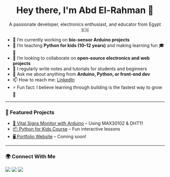<h1 align="center">Hey there, I'm Abd El-Rahman 👋</h1>
<p align="center">
  A passionate developer, electronics enthusiast, and educator from Egypt 🇪🇬
</p>

- 🔭 I’m currently working on **bio-sensor Arduino projects**
- 🌱 I’m teaching **Python for kids (10–12 years)** and making learning fun 🎓🐍
- 👯 I’m looking to collaborate on **open-source electronics and web projects**
- 📝 I regularly write notes and tutorials for students and beginners
- 💬 Ask me about anything from **Arduino, Python, or front-end dev**
- 📫 How to reach me: [LinkedIn](https://www.linkedin.com/in/abdelrahman-adel-webdev/)
- ⚡ Fun fact: I believe learning through building is the fastest way to grow 🚀

---

### 📌 Featured Projects
- [🔬 Vital Signs Monitor with Arduino](#) – Using MAX30102 & DHT11
- [📦 Python for Kids Course](#) – Fun interactive lessons
- [🖥️ Portfolio Website](#) – Coming soon!

---

### 🌍 Connect With Me
<p align="left">
<a href="https://www.linkedin.com/in/abdelrahman-adel-webdev/"><img src="https://img.shields.io/badge/LinkedIn-blue?style=flat&logo=linkedin" /></a>
<a href="https://github.com/Abdo-Ad3l"><img src="https://img.shields.io/badge/GitHub-181717?style=flat&logo=github" /></a>
<a href="mailto:youremail@example.com"><img src="https://img.shields.io/badge/Email-D14836?style=flat&logo=gmail&logoColor=white" /></a>
</p>
